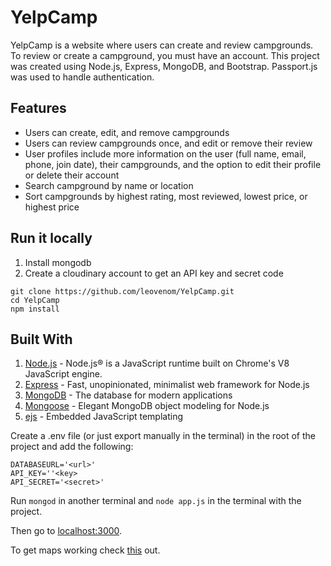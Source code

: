 # YelpCamp

YelpCamp is a website where users can create and review campgrounds. To review or create a campground, you must have an account.
This project was created using Node.js, Express, MongoDB, and Bootstrap. Passport.js was used to handle authentication.

## Features
* Users can create, edit, and remove campgrounds
* Users can review campgrounds once, and edit or remove their review
* User profiles include more information on the user (full name, email, phone, join date), their campgrounds, and the option to edit their profile or delete their account
* Search campground by name or location
* Sort campgrounds by highest rating, most reviewed, lowest price, or highest price

## Run it locally
1. Install mongodb
2. Create a cloudinary account to get an API key and secret code
```
git clone https://github.com/leovenom/YelpCamp.git
cd YelpCamp
npm install
```
## Built With
1. [Node.js](https://nodejs.org/) - Node.js® is a JavaScript runtime built on Chrome's V8 JavaScript engine.
2. [Express](https://expressjs.com//) - Fast, unopinionated, minimalist web framework for Node.js
3. [MongoDB](https://www.mongodb.com/) - The database for modern applications
4. [Mongoose](https://mongoosejs.com/) - Elegant MongoDB object modeling for Node.js
5. [ejs](https://ejs.co/) - Embedded JavaScript templating

Create a .env file (or just export manually in the terminal) in the root of the project and add the following:

```
DATABASEURL='<url>'
API_KEY=''<key>
API_SECRET='<secret>'
```
Run `mongod` in another terminal and `node app.js` in the terminal with the project.

Then go to [localhost:3000](http://localhost:3000/).

To get maps working check [this](https://github.com/nax3t/google-maps-api) out.
